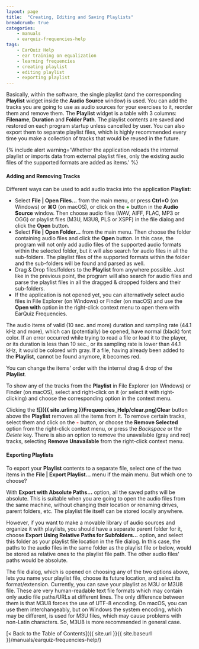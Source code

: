 ```yaml
---
layout: page
title:  "Creating, Editing and Saving Playlists"
breadcrumb: true
categories:
    - manuals
    - earquiz-frequencies-help
tags:
    - EarQuiz Help
    - ear training on equalization
    - learning frequencies
    - creating playlist
    - editing playlist
    - exporting playlist
---
```

Basically, within the software, the single playlist (and the corresponding **Playlist** widget inside the **Audio Source** window) 
is used. You can add the tracks you are going to use as audio sources
for your exercises to it, reorder them and remove them. The **Playlist** widget is a table with 3 columns: **Filename**, **Duration** and **Folder Path**. 
The playlist contents are saved and restored on each program startup
unless cancelled by user. You can also export them to separate playlist files, which is highly recommended every time 
you make a collection of tracks that would be reused in the future.

{% include alert warning='Whether the application reloads the internal playlist or imports data from external playlist files, only the existing audio files of
the supported formats are added as items.' %}
 
#### Adding and Removing Tracks
Different ways can be used to add audio tracks into the application **Playlist**:
- Select **File \| Open Files...** from the main menu, or press **Ctrl+O** (on Windows) or 
**⌘O** (on macOS), or click on the <span style="color:green; font-weight:bold">+</span> button in the **Audio Source** window. 
Then choose audio files (WAV, AIFF, FLAC, MP3 or OGG) or playlist files (M3U, M3U8, PLS or XSPF) in the file dialog and click the **Open** button.
- Select **File \| Open Folder...** from the main menu. Then choose the folder containing audio files and click the **Open** button. 
In this case, the program will not only add audio files of the supported audio formats within the selected folder, but it
will also search for audio files in all the sub-folders. The playlist files of the supported formats within the folder 
and the sub-folders will be found and parsed as well.
- Drag & Drop files/folders to the **Playlist** from anywhere possible. Just like in the previous point, the program
will also search for audio files and parse the playlist files in all the dragged & dropped folders and their sub-folders.
- If the application is not opened yet, you can alternatively select audio files in File Explorer (on Windows) or Finder (on macOS) and 
use the **Open with** option in the right-click context menu to open them with EarQuiz Frequencies.

The audio items of valid (10 sec. and more) duration and sampling rate (44.1 kHz and more), which can (potentially) be opened, have normal (black) font color.
If an error occurred while trying to read a file or load it to the player, or its duration is less than 10 sec., or its sampling rate is lower than 44.1 kHz,
it would be colored with gray. If a file, having already been added to the **Playlist**, cannot be found anymore, it becomes red.

You can change the items' order with the internal drag & drop of the **Playlist**.

To show any of the tracks from the **Playlist** in File Explorer (on Windows) or Finder (on macOS), select and right-click on it (or 
select it with right-clicking) and choose the corresponding option in the context menu.

Clicking the **![]({{ site.urlimg }}Frequencies_Help/clear.png)Clear** button above the **Playlist** removes all the items from it.
To remove certain tracks, select them and click on the <span style="color:red; font-weight:bold">-</span> button, 
or choose the **Remove Selected** option from the right-click context menu, or press the *Backspace* or the *Delete* key.
There is also an option to remove the unavailable (gray and red) tracks, selecting **Remove Unavailable** from the 
right-click context menu.

#### Exporting Playlists

To export your **Playlist** contents to a separate file, select one of the two items in the **File \| Export Playlist...**
menu if the main menu. But which one to choose?

With **Export with Absolute Paths...** option, all the saved paths will be absolute. This is suitable when you are going to open the audio files
from the same machine, without changing their location or renaming drives, parent folders, etc. The playlist
file itself can be stored locally anywhere.

However, if you want to make a movable library of audio sources and organize it with playlists, you should have a separate parent folder for it, choose
**Export Using Relative Paths for Subfolders...** option, and select this folder as your playlist file location in the file dialog. In this case, the paths 
to the audio files in the same folder as the playlist file or below, would be stored as relative ones to the playlist file path. 
The other audio files' paths would be absolute.

The file dialog, which is opened on choosing any of the two options above, lets you name your playlist file, choose its future location, and
select its format/extension. Currently, you can save your playlist as M3U or M3U8 file. These are very human-readable text file formats
which may contain only audio file paths/URLs at different lines. The only difference between them is that M3U8 forces the use of UTF-8 encoding. 
On macOS, you can use them interchangeably, but on Windows the system encoding, which may be different, is used for M3U files, which may cause problems 
with non-Latin characters.
So, M3U8 is more recommended in general case.

[< Back to the Table of Contents]({{ site.url }}{{ site.baseurl }}/manuals/earquiz-frequencies-help/)